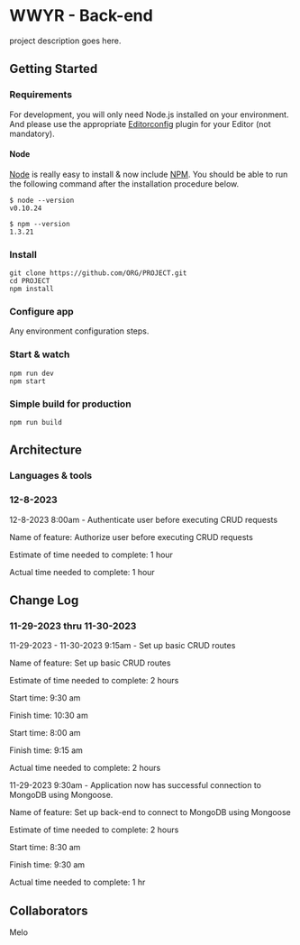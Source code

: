 # WWYR - Back-end

project description goes here.

## Getting Started

### Requirements

For development, you will only need Node.js installed on your environment.
And please use the appropriate [Editorconfig](http://editorconfig.org/) plugin for your Editor (not mandatory).

#### Node

[Node](http://nodejs.org/) is really easy to install & now include [NPM](https://npmjs.org/).
You should be able to run the following command after the installation procedure
below.

    $ node --version
    v0.10.24

    $ npm --version
    1.3.21

### Install

    git clone https://github.com/ORG/PROJECT.git
    cd PROJECT
    npm install

### Configure app

Any environment configuration steps.

### Start & watch

    npm run dev
    npm start

### Simple build for production

    npm run build

## Architecture

### Languages & tools

### 12-8-2023

12-8-2023 8:00am - Authenticate user before executing CRUD requests

Name of feature: Authorize user before executing CRUD requests

Estimate of time needed to complete: 1 hour

Actual time needed to complete: 1 hour

## Change Log

### 11-29-2023 thru 11-30-2023

11-29-2023 - 11-30-2023 9:15am - Set up basic CRUD routes

Name of feature: Set up basic CRUD routes

Estimate of time needed to complete: 2 hours

Start time: 9:30 am

Finish time: 10:30 am

Start time: 8:00 am

Finish time: 9:15 am

Actual time needed to complete: 2 hours

11-29-2023 9:30am - Application now has successful connection to MongoDB using Mongoose.

Name of feature: Set up back-end to connect to MongoDB using Mongoose

Estimate of time needed to complete: 2 hours

Start time: 8:30 am

Finish time: 9:30 am

Actual time needed to complete: 1 hr

## Collaborators

Melo
